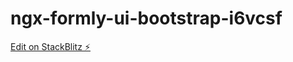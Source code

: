 # ngx-formly-ui-bootstrap-i6vcsf

[Edit on StackBlitz ⚡️](https://stackblitz.com/edit/ngx-formly-ui-bootstrap-i6vcsf)